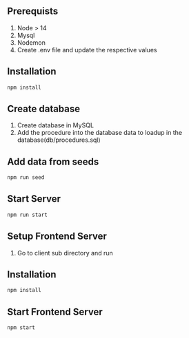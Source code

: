 ## Prerequists

1. Node > 14
2. Mysql
3. Nodemon
4. Create .env file and update the respective values

## Installation

```bash
npm install
```

## Create database

1. Create database in MySQL
2. Add the procedure into the database data to loadup in the database(db/procedures.sql)

## Add data from seeds

```bash
npm run seed
```

## Start Server

```bash
npm run start
```

## Setup Frontend Server

1. Go to client sub directory and run

## Installation

```bash
npm install
```

## Start Frontend Server

```bash
npm start
```
